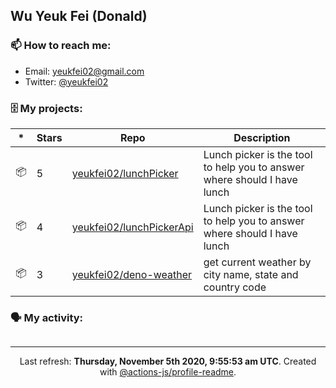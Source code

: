 ## Wu Yeuk Fei (Donald)

### 📫 How to reach me:

- Email: [yeukfei02@gmail.com](yeukfei02@gmail.com)
- Twitter: [@yeukfei02](https://twitter.com/yeukfei02)

### 🗄 My projects:

|*|Stars|Repo|Description|
|---|---|---|---|
| 📦 | 5 | [yeukfei02/lunchPicker](https://github.com/yeukfei02/lunchPicker) | Lunch picker is the tool to help you to answer where should I have lunch |
| 📦 | 4 | [yeukfei02/lunchPickerApi](https://github.com/yeukfei02/lunchPickerApi) | Lunch picker is the tool to help you to answer where should I have lunch |
| 📦 | 3 | [yeukfei02/deno-weather](https://github.com/yeukfei02/deno-weather) | get current weather by city name, state and country code |

### 🗣 My activity:

```

```

<!-- <img src="https://github-readme-stats.vercel.app/api?username=yeukfei02&show_icons=true&count_private=true&theme=radical" />

<img src="https://github-readme-stats.vercel.app/api/top-langs/?username=yeukfei02&theme=radical" /> -->

---

<p align="center">Last refresh: <b>Thursday, November 5th 2020, 9:55:53 am UTC</b>. Created with <a href=https://github.com/marketplace/actions/profile-readme>@actions-js/profile-readme</a>.</p>
